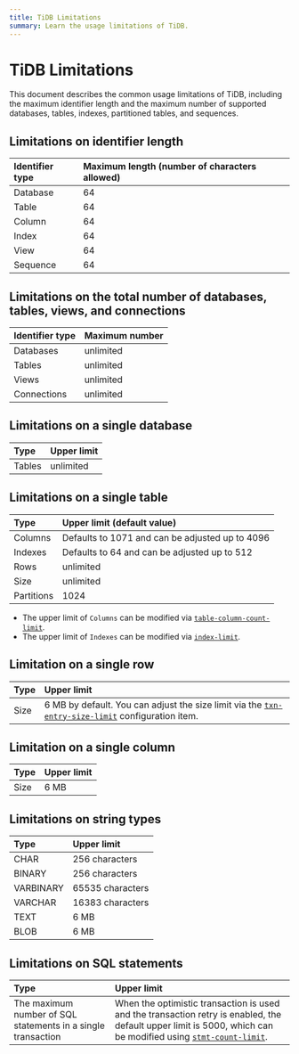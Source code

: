```yaml
---
title: TiDB Limitations
summary: Learn the usage limitations of TiDB.
---
```


# TiDB Limitations

This document describes the common usage limitations of TiDB, including the maximum identifier length and the maximum number of supported databases, tables, indexes, partitioned tables, and sequences.

## Limitations on identifier length

| Identifier type | Maximum length (number of characters allowed) |
|:---------|:--------------|
| Database | 64 |
| Table    | 64 |
| Column   | 64 |
| Index    | 64 |
| View     | 64 |
| Sequence | 64 |

## Limitations on the total number of databases, tables, views, and connections

| Identifier type  | Maximum number  |
|:----------|:----------|
| Databases | unlimited |
| Tables    | unlimited |
| Views     | unlimited |
| Connections| unlimited|

## Limitations on a single database

| Type       | Upper limit   |
|:----------|:----------|
| Tables    | unlimited  |

## Limitations on a single table

| Type       | Upper limit (default value)  |
|:----------|:----------|
| Columns   | Defaults to 1071 and can be adjusted up to 4096     |
| Indexes   |  Defaults to 64 and can be adjusted up to 512        |
| Rows      | unlimited |
| Size      | unlimited |
| Partitions | 1024      |

* The upper limit of `Columns` can be modified via [`table-column-count-limit`](/tidb-configuration-file.md#table-column-count-limit-new-in-v50).
* The upper limit of `Indexes` can be modified via [`index-limit`](/tidb-configuration-file.md#index-limit-new-in-v50).

## Limitation on a single row

| Type       | Upper limit   |
|:----------|:----------|
| Size       | 6 MB by default. You can adjust the size limit via the [`txn-entry-size-limit`](/tidb-configuration-file.md#txn-entry-size-limit-new-in-v50) configuration item. |

## Limitation on a single column

| Type       | Upper limit   |
|:----------|:----------|
| Size       | 6 MB       |

## Limitations on string types

| Type       | Upper limit   |
|:----------|:----------|
| CHAR       | 256 characters      |
| BINARY     | 256 characters      |
| VARBINARY  | 65535 characters    |
| VARCHAR    | 16383 characters    |
| TEXT       | 6 MB                |
| BLOB       | 6 MB                |

## Limitations on SQL statements

| Type       | Upper limit   |
|:----------|:----------|
| The maximum number of SQL statements in a single transaction |  When the optimistic transaction is used and the transaction retry is enabled, the default upper limit is 5000, which can be modified using [`stmt-count-limit`](/tidb-configuration-file.md#stmt-count-limit). |
